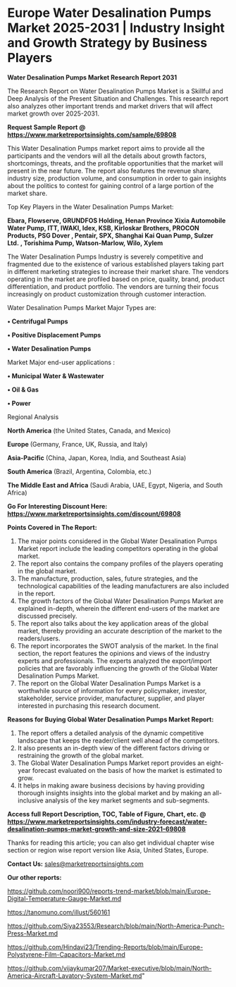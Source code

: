 # Europe Water Desalination Pumps Market 2025-2031 | Industry Insight and Growth Strategy by Business Players

<strong>Water Desalination Pumps Market Research Report 2031</strong>

The Research Report on Water Desalination Pumps Market is a Skillful and Deep Analysis of the Present Situation and Challenges. This research report also analyzes other important trends and market drivers that will affect market growth over 2025-2031.

<strong>Request Sample Report @ <a href=https://www.marketreportsinsights.com/sample/69808>https://www.marketreportsinsights.com/sample/69808</a></strong>

This Water Desalination Pumps market report aims to provide all the participants and the vendors will all the details about growth factors, shortcomings, threats, and the profitable opportunities that the market will present in the near future. The report also features the revenue share, industry size, production volume, and consumption in order to gain insights about the politics to contest for gaining control of a large portion of the market share.

Top Key Players in the Water Desalination Pumps Market:

<strong>Ebara, Flowserve, GRUNDFOS Holding, Henan Province Xixia Automobile Water Pump, ITT, IWAKI, Idex, KSB, Kirloskar Brothers, PROCON Products, PSG Dover , Pentair, SPX, Shanghai Kai Quan Pump, Sulzer Ltd. , Torishima Pump, Watson-Marlow, Wilo, Xylem</strong>

The Water Desalination Pumps Industry is severely competitive and fragmented due to the existence of various established players taking part in different marketing strategies to increase their market share. The vendors operating in the market are profiled based on price, quality, brand, product differentiation, and product portfolio. The vendors are turning their focus increasingly on product customization through customer interaction.

Water Desalination Pumps Market Major Types are:

<strong>• Centrifugal Pumps

• Positive Displacement Pumps

• Water Desalination Pumps</strong>

Market Major end-user applications :

<strong>• Municipal Water & Wastewater

• Oil & Gas

• Power</strong>

Regional Analysis

</u><strong><b>North America</b></strong> (the United States, Canada, and Mexico)

<strong><b>Europe </b></strong>(Germany, France, UK, Russia, and Italy)

<strong><b>Asia-Pacific</b></strong> (China, Japan, Korea, India, and Southeast Asia)

<strong><b>South America</b></strong> (Brazil, Argentina, Colombia, etc.)

<strong><b>The Middle East and Africa</b></strong> (Saudi Arabia, UAE, Egypt, Nigeria, and South Africa)

<strong>Go For Interesting Discount Here: <a href=https://www.marketreportsinsights.com/discount/69808>https://www.marketreportsinsights.com/discount/69808</a></strong>

<strong>Points Covered in The Report:</strong>
<ol>
  <li>The major points considered in the Global Water Desalination Pumps Market report include the leading competitors operating in the global market.</li>
  <li>The report also contains the company profiles of the players operating in the global market.</li>
  <li>The manufacture, production, sales, future strategies, and the technological capabilities of the leading manufacturers are also included in the report.</li>
  <li>The growth factors of the Global Water Desalination Pumps Market are explained in-depth, wherein the different end-users of the market are discussed precisely.</li>
  <li>The report also talks about the key application areas of the global market, thereby providing an accurate description of the market to the readers/users.</li>
  <li>The report incorporates the SWOT analysis of the market. In the final section, the report features the opinions and views of the industry experts and professionals. The experts analyzed the export/import policies that are favorably influencing the growth of the Global Water Desalination Pumps Market.</li>
  <li>The report on the Global Water Desalination Pumps Market is a worthwhile source of information for every policymaker, investor, stakeholder, service provider, manufacturer, supplier, and player interested in purchasing this research document.</li>
</ol>
<strong>Reasons for Buying Global Water Desalination Pumps Market Report:</strong>

<ol>
  <li>The report offers a detailed analysis of the dynamic competitive landscape that keeps the reader/client well ahead of the competitors.</li>
  <li>It also presents an in-depth view of the different factors driving or restraining the growth of the global market.</li>
  <li>The Global Water Desalination Pumps Market report provides an eight-year forecast evaluated on the basis of how the market is estimated to grow.</li>
  <li>It helps in making aware business decisions by having providing thorough insights insights into the global market and by making an all-inclusive analysis of the key market segments and sub-segments.</li>
</ol>
<strong>Access full Report Description, TOC, Table of Figure, Chart, etc. @ <a href=https://www.marketreportsinsights.com/industry-forecast/water-desalination-pumps-market-growth-and-size-2021-69808>https://www.marketreportsinsights.com/industry-forecast/water-desalination-pumps-market-growth-and-size-2021-69808</a></strong>


Thanks for reading this article; you can also get individual chapter wise section or region wise report version like Asia, United States, Europe.

<strong>Contact Us:</strong>
sales@marketreportsinsights.com

<strong>Our other reports:</strong>

<a href=https://github.com/noori900/reports-trend-market/blob/main/Europe-Digital-Temperature-Gauge-Market.md>https://github.com/noori900/reports-trend-market/blob/main/Europe-Digital-Temperature-Gauge-Market.md</a>

<a href=https://tanomuno.com/illust/560161>https://tanomuno.com/illust/560161</a>

<a href=https://github.com/Siya23553/Research/blob/main/North-America-Punch-Press-Market.md>https://github.com/Siya23553/Research/blob/main/North-America-Punch-Press-Market.md</a>

<a href=https://github.com/Hindavi23/Trending-Reports/blob/main/Europe-Polystyrene-Film-Capacitors-Market.md>https://github.com/Hindavi23/Trending-Reports/blob/main/Europe-Polystyrene-Film-Capacitors-Market.md</a>

<a href=https://github.com/vijaykumar207/Market-executive/blob/main/North-America-Aircraft-Lavatory-System-Market.md>https://github.com/vijaykumar207/Market-executive/blob/main/North-America-Aircraft-Lavatory-System-Market.md</a>"
